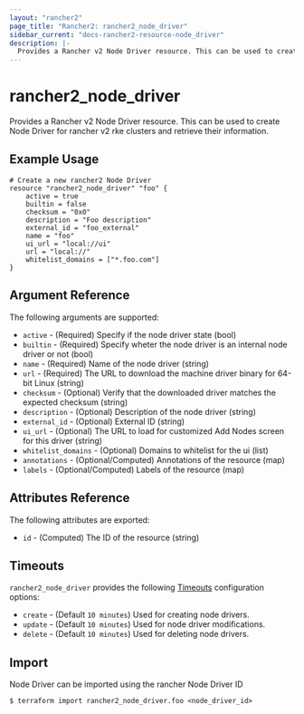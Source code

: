 ```yaml
---
layout: "rancher2"
page_title: "Rancher2: rancher2_node_driver"
sidebar_current: "docs-rancher2-resource-node_driver"
description: |-
  Provides a Rancher v2 Node Driver resource. This can be used to create Node Driver for rancher v2 rke clusters and retrieve their information.
---
```


# rancher2\_node\_driver

Provides a Rancher v2 Node Driver resource. This can be used to create Node Driver for rancher v2 rke clusters and retrieve their information.

## Example Usage

```hcl
# Create a new rancher2 Node Driver
resource "rancher2_node_driver" "foo" {
    active = true
    builtin = false
    checksum = "0x0"
    description = "Foo description"
    external_id = "foo_external"
    name = "foo"
    ui_url = "local://ui"
    url = "local://"
    whitelist_domains = ["*.foo.com"]
}
```

## Argument Reference

The following arguments are supported:

* `active` - (Required) Specify if the node driver state (bool)
* `builtin` - (Required) Specify wheter the node driver is an internal node driver or not (bool)
* `name` - (Required) Name of the node driver (string)
* `url` - (Required) The URL to download the machine driver binary for 64-bit Linux (string)
* `checksum` - (Optional) Verify that the downloaded driver matches the expected checksum (string)
* `description` - (Optional) Description of the node driver (string)
* `external_id` - (Optional) External ID (string)
* `ui_url` - (Optional) The URL to load for customized Add Nodes screen for this driver (string)
* `whitelist_domains` - (Optional) Domains to whitelist for the ui (list)
* `annotations` - (Optional/Computed) Annotations of the resource (map)
* `labels` - (Optional/Computed) Labels of the resource (map)

## Attributes Reference

The following attributes are exported:

* `id` - (Computed) The ID of the resource (string)

## Timeouts

`rancher2_node_driver` provides the following
[Timeouts](https://www.terraform.io/docs/configuration/resources.html#operation-timeouts) configuration options:

- `create` - (Default `10 minutes`) Used for creating node drivers.
- `update` - (Default `10 minutes`) Used for node driver modifications.
- `delete` - (Default `10 minutes`) Used for deleting node drivers.

## Import

Node Driver can be imported using the rancher Node Driver ID

```
$ terraform import rancher2_node_driver.foo <node_driver_id>
```
